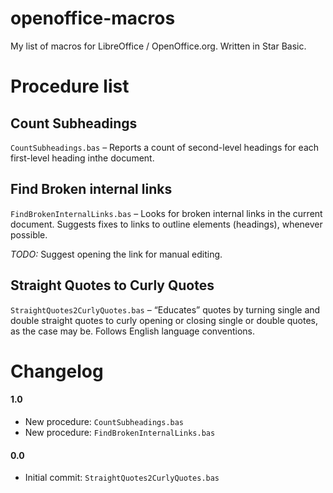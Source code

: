 openoffice-macros
========

My list of macros for LibreOffice / OpenOffice.org. Written in Star Basic.

# Procedure list

## Count Subheadings

`CountSubheadings.bas` – Reports a count of second-level headings for each first-level heading inthe document.

## Find Broken internal links

`FindBrokenInternalLinks.bas` – Looks for broken internal links in the current document. Suggests fixes to links to outline elements (headings), whenever possible.

*TODO:* Suggest opening the link for manual editing.

## Straight Quotes to Curly Quotes

`StraightQuotes2CurlyQuotes.bas` – “Educates” quotes by turning single and double straight quotes to curly opening or closing single or double quotes, as the case may be. Follows English language conventions.

# Changelog

#### 1.0

* New procedure: `CountSubheadings.bas`
* New procedure: `FindBrokenInternalLinks.bas`

#### 0.0

* Initial commit: `StraightQuotes2CurlyQuotes.bas`
